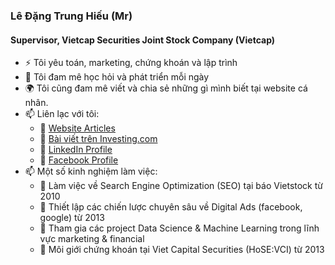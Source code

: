 ### Lê Đặng Trung Hiếu (Mr)
#### Supervisor, Vietcap Securities Joint Stock Company (Vietcap)
- :zap: Tôi yêu toán, marketing, chứng khoán và lập trình
- 🌱 Tôi đam mê học hỏi và phát triển mỗi ngày
- :earth_africa: Tôi cũng đam mê viết và chia sẻ những gì mình biết tại website cá nhân.
- 📫 Liên lạc với tôi: 
  - 🌿 [Website Articles](http://cafechungkhoan.com/)
  - 🌿 [Bài viết trên Investing.com](https://vn.investing.com/members/contributors/203314015/opinion)
  - 🌿 [LinkedIn Profile](https://www.linkedin.com/in/hi%E1%BA%BFu-l%C3%AA-%C4%91%E1%BA%B7ng-trung-b968014b/)
  - 🌿 [Facebook Profile](https://www.facebook.com/ledangtrunghieu)
- 📫 Một số kinh nghiệm làm việc: 
  - 🌿 Làm việc về Search Engine Optimization (SEO) tại báo Vietstock từ 2010
  - 🌿 Thiết lập các chiến lược chuyên sâu về Digital Ads (facebook, google) từ 2013
  - 🌿 Tham gia các project Data Science & Machine Learning trong lĩnh vực marketing & financial
  - 🌿 Môi giới chứng khoán tại Viet Capital Securities (HoSE:VCI) từ 2013
